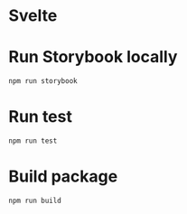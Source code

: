 # Svelte

# Run Storybook locally
`npm run storybook`

# Run test
`npm run test`

# Build package
`npm run build`

